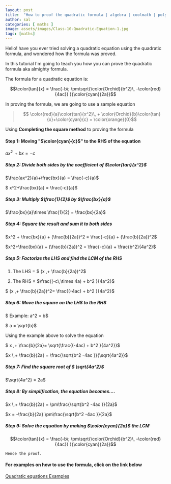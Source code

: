 ```yaml
---
layout: post
title:  "How to proof the quadratic formula | algebra | coolmath | polynomial | science"
author: sal
categories: [ maths ]
image: assets/images/Class-10-Quadratic-Equation-1.jpg
tags: [maths]
---
```


Hello! have you ever tried solving a quadratic equation using the quadratic formula, and wondered how the formula was proved. 

In this tutorial I'm going to teach you how you can prove the quadratic formula aka almighty formula.

The formula for a quadratic equation is:

$$\color{tan}{x} = \frac{-b\; \pm\sqrt{\color{Orchid}{b^2}\, -\color{red}{4ac}} }{\color{cyan}{2a}}$$

In proving the formula, we are going to use a sample equation

>$$ \color{red}{a}\color{tan}{x^2}\, + \color{Orchid}{b}\color{tan}{x}+\color{cyan}{c}  = \color{orange}{0}$$

Using <b>Completing the square method</b> to proving the formula
#### Step 1: Moving "$\color{cyan}{c}$" to the RHS of the equation

$ax^2\, +bx = -c$

##### Step 2: Divide both sides by the coefficient of $\color{tan}{x^2}$

$\frac{ax^2}{a}+\frac{bx}{a} = \frac{-c}{a}$

$ x^2+\frac{bx}{a} = \frac{-c}{a}$

##### Step 3: Multiply $\frac{1}{2}$ by $\frac{bx}{a}$
$\frac{bx}{a}\times \frac{1}{2} = \frac{bx}{2a}$ 

##### Step 4: Square the result and sum it to both sides
$x^2 + \frac{bx}{a} + (\frac{b}{2a})^2 = \frac{-c}{a} + (\frac{b}{2a})^2$

$x^2+\frac{bx}{a} + (\frac{b}{2a})^2 = \frac{-c}{a} + \frac{b^2}{4a^2}$

##### Step 5: Factorize the LHS and find the LCM of the RHS
1. The LHS = $ (x \,+ \frac{b}{2a})^2$

2. The RHS = $\frac{(-c\,\times 4a) + b^2 }{4a^2}$

 $ (x \,+ \frac{b}{2a})^2= \frac{(-4ac) + b^2 }{4a^2}$

##### Step 6: Move the square on the LHS to the RHS
$ Example: a^2 = b$

$ a = \sqrt{b}$

Using the example above to solve the equation

$ x \,+ \frac{b}{2a}= \sqrt{\frac{(-4ac) + b^2 }{4a^2}}$

$x \,+ \frac{b}{2a} = \frac{\sqrt{b^2 -4ac }}{\sqrt{4a^2}}$

##### Step 7: Find the square root of $ \sqrt{4a^2}$

$\sqrt{4a^2} = 2a$

##### Step 8: By simplification, the equation becomes....

$x \,+ \frac{b}{2a} = \pm\frac{\sqrt{b^2 -4ac }}{2a}$

$x = -\frac{b}{2a} \pm\frac{\sqrt{b^2 -4ac }}{2a}$

##### Step 9: Solve the equation by making $\color{cyan}{2a}$ the LCM

$$\color{tan}{x} = \frac{-b\; \pm\sqrt{\color{Orchid}{b^2}\, -\color{red}{4ac}} }{\color{cyan}{2a}}$$

<code>Hence the proof.</code>

#### For examples on how to use the formula, click on the link below

[Quadratic equations Examples](../quadratic-formula-example/)